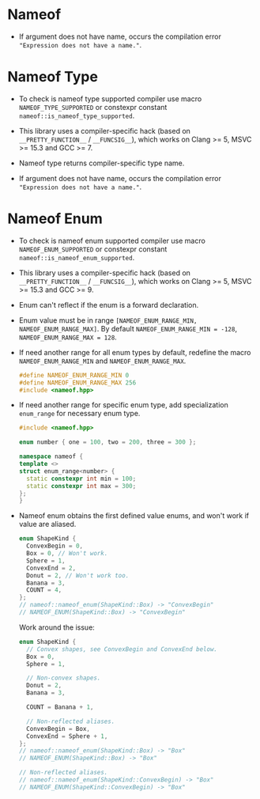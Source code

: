 # Nameof

* If argument does not have name, occurs the compilation error `"Expression does not have a name."`.

# Nameof Type

* To check is nameof type supported compiler use macro `NAMEOF_TYPE_SUPPORTED` or constexpr constant `nameof::is_nameof_type_supported`.

* This library uses a compiler-specific hack (based on `__PRETTY_FUNCTION__` / `__FUNCSIG__`), which works on Clang >= 5, MSVC >= 15.3 and GCC >= 7.

* Nameof type returns compiler-specific type name.

* If argument does not have name, occurs the compilation error `"Expression does not have a name."`.

# Nameof Enum

* To check is nameof enum supported compiler use macro `NAMEOF_ENUM_SUPPORTED` or constexpr constant `nameof::is_nameof_enum_supported`.

* This library uses a compiler-specific hack (based on `__PRETTY_FUNCTION__` / `__FUNCSIG__`), which works on Clang >= 5, MSVC >= 15.3 and GCC >= 9.

* Enum can't reflect if the enum is a forward declaration.

* Enum value must be in range `[NAMEOF_ENUM_RANGE_MIN, NAMEOF_ENUM_RANGE_MAX]`. By default `NAMEOF_ENUM_RANGE_MIN = -128`, `NAMEOF_ENUM_RANGE_MAX = 128`.

* If need another range for all enum types by default, redefine the macro `NAMEOF_ENUM_RANGE_MIN` and `NAMEOF_ENUM_RANGE_MAX`.
  ```cpp
  #define NAMEOF_ENUM_RANGE_MIN 0
  #define NAMEOF_ENUM_RANGE_MAX 256
  #include <nameof.hpp>
  ```

* If need another range for specific enum type, add specialization `enum_range` for necessary enum type.
  ```cpp
  #include <nameof.hpp>

  enum number { one = 100, two = 200, three = 300 };

  namespace nameof {
  template <>
  struct enum_range<number> {
    static constexpr int min = 100;
    static constexpr int max = 300;
  };
  }
  ```

* Nameof enum obtains the first defined value enums, and won't work if value are aliased.
  ```cpp
  enum ShapeKind {
    ConvexBegin = 0,
    Box = 0, // Won't work.
    Sphere = 1,
    ConvexEnd = 2,
    Donut = 2, // Won't work too.
    Banana = 3,
    COUNT = 4,
  };
  // nameof::nameof_enum(ShapeKind::Box) -> "ConvexBegin"
  // NAMEOF_ENUM(ShapeKind::Box) -> "ConvexBegin"
  ```
  Work around the issue:
  ```cpp
  enum ShapeKind {
    // Convex shapes, see ConvexBegin and ConvexEnd below.
    Box = 0,
    Sphere = 1,

    // Non-convex shapes.
    Donut = 2,
    Banana = 3,

    COUNT = Banana + 1,

    // Non-reflected aliases.
    ConvexBegin = Box,
    ConvexEnd = Sphere + 1,
  };
  // nameof::nameof_enum(ShapeKind::Box) -> "Box"
  // NAMEOF_ENUM(ShapeKind::Box) -> "Box"

  // Non-reflected aliases.
  // nameof::nameof_enum(ShapeKind::ConvexBegin) -> "Box"
  // NAMEOF_ENUM(ShapeKind::ConvexBegin) -> "Box"
  ```
